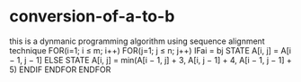# conversion-of-a-to-b
this is a dynmanic programming algorithm using sequence alignment technique
FOR(i=1; i ≤ m; i++)
FOR(j=1; j ≤ n; j++)
IFai = bj
STATE A[i, j] = A[i − 1, j − 1]
ELSE
STATE A[i, j] = min(A[i − 1, j] + 3, A[i, j − 1] + 4, A[i − 1, j − 1] + 5)
ENDIF
ENDFOR
ENDFOR
